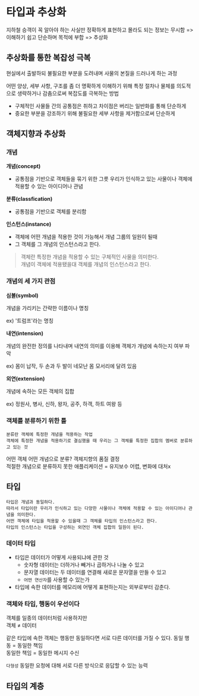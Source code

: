 # 타입과 추상화

지하철 승객이 꼭 알아야 하는 사실만 정확하게 표현하고 몰라도 되는 정보는 무시함 => 이해하기 쉽고 단순하며 목적에 부합
=> 추상화

## 추상화를 통한 복잡성 극복

현실에서 출발하되 불필요한 부분을 도려내며 사물의 본질을 드러나게 하는 과정

어떤 양상, 세부 사항, 구조를 좀 더 명확하게 이해하기 위해 특정 절차나 물체를 의도적으로 생략하거나 감춤으로써 복잡도를 극복하는 방법

- 구체적인 사물들 간의 공통점은 취하고 차이점은 버리는 일반화를 통해 단순하게
- 중요한 부분을 강조하기 위해 불필요한 세부 사항을 제거함으로써 단순하게

## 객체지향과 추상화

### 개념

**개념(concept)**

- 공통점을 기반으로 객체들을 묶기 위한 그릇
  우리가 인식하고 있는 사물이나 객체에 적용할 수 있는 아이디어나 관념

**분류(classfication)**

- 공통점을 기반으로 객체를 분리함

**인스턴스(instance)**

- 객체에 어떤 개념을 적용한 것이 가능해서 개념 그룹의 일원이 될때
- 그 객체를 그 개념의 인스턴스라고 한다.

> 객체란 특정한 개념을 적용할 수 있는 구체적인 사물을 의미한다.  
> 개념이 객체에 적용됐을대 객체를 개념의 인스턴스라고 한다.

### 개념의 세 가지 관점

**심볼(symbol)**

개념을 가리키는 간략한 이름이나 명칭

ex) '트럼프'라는 명칭

**내연(intension)**

개념의 완전한 정의를 나타내며 내연의 의미를 이용해 객체가 개념에 속하는지 여부 파악

ex) 몸이 납작, 두 손과 두 발이 네모난 몸 모서리에 달려 있음

**외연(extension)**

개념에 속하는 모든 객체의 집합

ex) 정원사, 병사, 신하, 왕자, 공주, 하객, 하트 여왕 등

### 객체를 분류하기 위한 틀

```
분류란 객체에 특정한 개념을 적용하는 작업
객체에 특정한 개념을 적용하기로 결심했을 때 우리는 그 객체를 특정한 집합의 멤버로 분류하고 있는 것
```

어떤 객체 어떤 개념으로 분류? 객체지향의 품질 결정  
적절한 개념으로 분류하지 못한 애플리케이션 = 유지보수 어렵, 변화에 대처x

## 타입

```
타입은 개념과 동일하다.
따라서 타입이란 우리가 인식하고 있는 다양한 사물이나 객체에 적용할 수 있는 아이디어나 관념을 의미한다.
어떤 객체에 타입을 적용할 수 있을때 그 객체를 타입의 인스턴스라고 한다.
타입의 인스턴스는 타입을 구성하는 외연인 객체 집합의 일원이 된다.
```

### 데이터 타입

- 타입은 데이터가 어떻게 사용되냐에 관한 것
  - 숫자형 데이터는 더하거나 빼거나 곱하거나 나눌 수 있고
  - 문자열 데이터는 두 데이터를 연결해 새로운 문자열을 만들 수 있고
  - `어떤 연산자`를 사용할 수 있는가
- 타입에 속한 데이터를 메모리에 어떻게 표현하는지는 외부로부터 감춘다.

### 객체와 타입, 행동이 우선이다

객체를 일종의 데이터처럼 사용하지만  
객체 ≠ 데이터

같은 타입에 속한 객체는 행동만 동일하다면 서로 다른 데이터를 가질 수 있다.
동일 행동 = 동일한 책임  
동일한 책임 = 동일한 메시지 수신

`다형성` 동일한 요청에 대해 서로 다른 방식으로 응답할 수 있는 능력

## 타입의 계층
